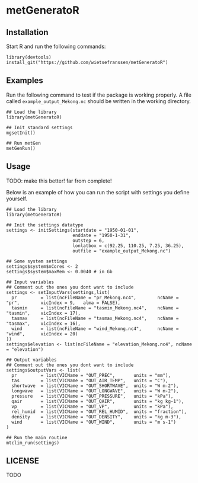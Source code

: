 # metGeneratoR

## Installation

Start R and run the following commands:

    library(devtools)
    install_git("https://github.com/wietsefranssen/metGeneratoR")

## Examples

Run the following command to test if the package is working properly.
A file called `example_output_Mekong.nc` should be written in the working directory.

    ## Load the library
    library(metGeneratoR)
    
    ## Init standard settings
    mgsetInit()

    ## Run metGen
    metGenRun()

## Usage

TODO: make this better! far from complete!

Below is an example of how you can run the script with settings you define yourself. 

    ## Load the library
    library(metGeneratoR)

    ## Init the settings datatype
    settings <- initSettings(startdate = "1950-01-01",
                             enddate = "1950-1-31",
                             outstep = 6,
                             lonlatbox = c(92.25, 110.25, 7.25, 36.25),
                             outfile = "example_output_Mekong.nc")
  
    ## Some system settings
    settings$system$nCores <- 2
    settings$system$maxMem <- 0.0040 # in Gb
  
    ## Input variables
    ## Comment out the ones you dont want to include
    settings <- setInputVars(settings,list(
      pr         = list(ncFileName = "pr_Mekong.nc4",        ncName = "pr",        vicIndex = 9,   alma = FALSE),
      tasmin     = list(ncFileName = "tasmin_Mekong.nc4",    ncName = "tasmin",    vicIndex = 17),
      tasmax     = list(ncFileName = "tasmax_Mekong.nc4",    ncName = "tasmax",    vicIndex = 16),
      wind       = list(ncFileName = "wind_Mekong.nc4",      ncName = "wind",      vicIndex = 20)
    ))
    settings$elevation <- list(ncFileName = "elevation_Mekong.nc4", ncName = "elevation")
  
    ## Output variables
    ## Comment out the ones you dont want to include
    settings$outputVars <- list(
      pr         = list(VICName = "OUT_PREC",       units = "mm"),
      tas        = list(VICName = "OUT_AIR_TEMP",   units = "C"),
      shortwave  = list(VICName = "OUT_SHORTWAVE",  units = "W m-2"),
      longwave   = list(VICName = "OUT_LONGWAVE",   units = "W m-2"),
      pressure   = list(VICName = "OUT_PRESSURE",   units = "kPa"),
      qair       = list(VICName = "OUT_QAIR",       units = "kg kg-1"),
      vp         = list(VICName = "OUT_VP",         units = "kPa"),
      rel_humid  = list(VICName = "OUT_REL_HUMID",  units = "fraction"),
      density    = list(VICName = "OUT_DENSITY",    units = "kg m-3"),
      wind       = list(VICName = "OUT_WIND",       units = "m s-1")
    )
      
    ## Run the main routine
    mtclim_run(settings)

## LICENSE

TODO
